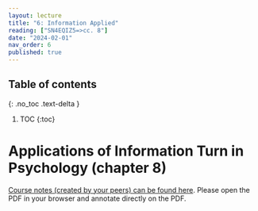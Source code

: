 ```yaml
---
layout: lecture
title: "6: Information Applied"
reading: ["SN4EQIZ5=>cc. 8"]
date: "2024-02-01"
nav_order: 6
published: true
---
```


## Table of contents
{: .no_toc .text-delta } 
1. TOC 
{:toc}

# Applications of Information Turn in Psychology (chapter 8)

[Course notes (created by your peers) can be found here](https://s3.amazonaws.com/lum-faculty-jcwitt-public/pl339/SP23-studentNotes/GleickCh8ClassnotesEdited.pdf). Please open the PDF in your browser and annotate directly on the PDF. 







